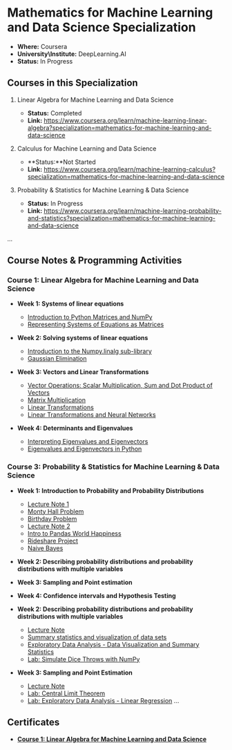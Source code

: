 # Mathematics for Machine Learning and Data Science Specialization

- **Where:** Coursera
- **University\Institute:** DeepLearning.AI
- **Status:** In Progress

## Courses in this Specialization

1. Linear Algebra for Machine Learning and Data Science
   - **Status:** Completed
   - **Link:** <https://www.coursera.org/learn/machine-learning-linear-algebra?specialization=mathematics-for-machine-learning-and-data-science>

2. Calculus for Machine Learning and Data Science
   - **Status:**Not Started
   - **Link:** <https://www.coursera.org/learn/machine-learning-calculus?specialization=mathematics-for-machine-learning-and-data-science>

3. Probability & Statistics for Machine Learning & Data Science
   - **Status:** In Progress
   - **Link:** <https://www.coursera.org/learn/machine-learning-probability-and-statistics?specialization=mathematics-for-machine-learning-and-data-science>

...

## Course Notes & Programming Activities

### Course 1: Linear Algebra for Machine Learning and Data Science

- **Week 1: Systems of linear equations**
  - [Introduction to Python Matrices and NumPy](L1/W1/C1_W1_Lab_1_introduction_to_numpy_arrays.ipynb)
  - [Representing Systems of Equations as Matrices](L1/W1/C1_W1_Lab_2_linear_systems_as_matrices.ipynb)

- **Week 2: Solving systems of linear equations**
  - [Introduction to the Numpy.linalg sub-library](L1/W2/C1W2_UGL_solving_linear_systems_3_variables.ipynb)
  - [Gaussian Elimination](L1/W2/C1W2_Assignment.ipynb)

- **Week 3: Vectors and Linear Transformations**
  - [Vector Operations: Scalar Multiplication, Sum and Dot Product of Vectors](L1/W3/C1W3_UGL_1_vector_operations.ipynb)
  - [Matrix Multiplication](L1/W3//C1W3_UGL_2_matrix_multiplication.ipynb)
  - [Linear Transformations](L1/W3/C1W3_UGL_3_linear_transformations.ipynb)
  - [Linear Transformations and Neural Networks](L1/W3/C1W3_Assignment.ipynb)

- **Week 4: Determinants and Eigenvalues**
  - [Interpreting Eigenvalues and Eigenvectors](L1/W4/C1_W4_Lab_1_Interpreting_eigenvalues_and_eigenvectors.ipynb)
  - [Eigenvalues and Eigenvectors in Python](L1/W4/C1W4_Assignment.ipynb)

### Course 3: Probability & Statistics for Machine Learning & Data Science

- **Week 1: Introduction to Probability and Probability Distributions**
  - [Lecture Note 1](L3/W1/lecture_note1.md)
  - [Monty Hall Problem](L3/W1/C3_W1_Lab_1_Monty_Hall.ipynb)
  - [Birthday Problem](L3/W1/C3_W1_Lab_2_Birthday_Problems.ipynb)
  - [Lecture Note 2](L3/W1/lecture_note2.md)
  - [Intro to Pandas World Happiness](L3/W1/intro-to-pandas-world-happiness.ipynb)
  - [Rideshare Project](L3/W1/Rideshare_Project_Week1.ipynb)
  - [Naive Bayes](L3/W1/C3W1_Assignment.ipynb)
- **Week 2: Describing probability distributions and probability distributions with multiple variables**
- **Week 3: Sampling and Point estimation**
- **Week 4: Confidence intervals and Hypothesis Testing**

- **Week 2: Describing probability distributions and probability distributions with multiple variables**
  - [Lecture Note](L3/W2/lecture_note.ipynb)
  - [Summary statistics and visualization of data sets](L3/W2/C2W2_UGL_datasets.ipynb)
  - [Exploratory Data Analysis - Data Visualization and Summary Statistics](L3/W2/Rideshare_Project_Week2.ipynb)
  - [Lab: Simulate Dice Throws with NumPy](L3/W2/C3W2_UGL_Dice_Simulations.ipynb)

- **Week 3: Sampling and Point Estimation**
  - [Lecture Note](L3/W3/lecture_note.ipynb)
  - [Lab: Central Limit Theorem](L3/W3/C3W3_UGL_Central_Limit_Theorem.ipynb)
  - [Lab: Exploratory Data Analysis - Linear Regression](L3/W3/linear-regression-world-happiness.ipynb)
...

## Certificates

- [**Course 1: Linear Algebra for Machine Learning and Data Science**](https://coursera.org/share/1b394cac27a8c72f89cf972124ed381e)
